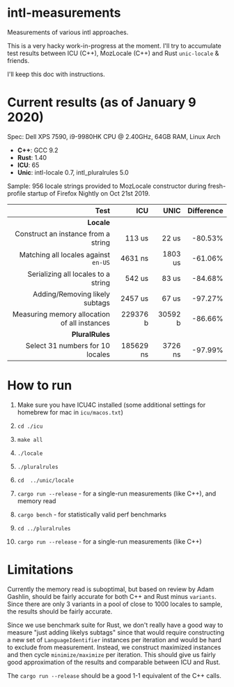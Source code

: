 # intl-measurements
Measurements of various intl approaches.

This is a very hacky work-in-progress at the moment. I'll try to accumulate test results between ICU (C++), MozLocale (C++) and Rust `unic-locale` & friends.

I'll keep this doc with instructions.

# Current results (as of January 9 2020)

Spec: Dell XPS 7590, i9-9980HK CPU @ 2.40GHz, 64GB RAM, Linux Arch

* **C++**: GCC 9.2
* **Rust**: 1.40
* **ICU**: 65
* **Unic**: intl-locale 0.7, intl_pluralrules 5.0

Sample: 956 locale strings provided to MozLocale constructor during fresh-profile startup of Firefox Nightly on Oct 21st 2019.


|                    Test                      |   ICU     |    UNIC   |  Difference |
| -------------------------------------------: | --------: | --------: | ----------: |
| **Locale**  | | | |
| Construct an instance from a string          |    113 us |     22 us |     -80.53% |
| Matching all locales against `en-US`         |   4631 ns |   1803 us |     -61.06% |
| Serializing all locales to a string          |    542 us |     83 us |     -84.68% |
| Adding/Removing likely subtags               |   2457 us |     67 us |     -97.27% |
| Measuring memory allocation of all instances |  229376 b |   30592 b |     -86.66% |
| **PluralRules**  | | | |
|Select 31 numbers for 10 locales              | 185629 ns |   3726 ns |     -97.99% |


# How to run

1) Make sure you have ICU4C installed (some additional settings for homebrew for mac in `icu/macos.txt`)
2) `cd ./icu`
3) `make all`
4) `./locale`
5) `./pluralrules`

6) `cd  ../unic/locale`
7) `cargo run --release` - for a single-run measurements (like C++), and memory read
8) `cargo bench`  - for statistically valid perf benchmarks
9) `cd ../pluralrules`
10) `cargo run --release` - for a single-run measurements (like C++)

# Limitations

Currently the memory read is suboptimal, but based on review by Adam Gashlin, should be fairly accurate for both C++ and Rust minus `variants`. Since there are only 3 variants in a pool of close to 1000 locales to sample, the results should be fairly accurate.

Since we use benchmark suite for Rust, we don't really have a good way to measure "just adding likelys subtags" since that would require constructing a new set of `LanguageIdentifier` instances per iteration and would be hard to exclude from measurement.
Instead, we construct maximized instances and then cycle `minimize/maximize` per iteration. This should give us fairly good approximation of the results and comparable between ICU and Rust.

The `cargo run --release` should be a good 1-1 equivalent of the C++ calls.
